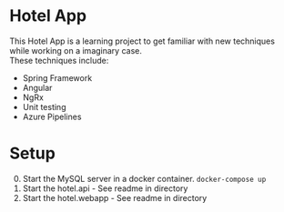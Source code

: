 # Hotel App

This Hotel App is a learning project to get familiar with new techniques while working on a imaginary case.   
These techniques include:
- Spring Framework
- Angular
- NgRx
- Unit testing
- Azure Pipelines

# Setup

0. Start the MySQL server in a docker container. `docker-compose up`
0. Start the hotel.api - See readme in directory
0. Start the hotel.webapp - See readme in directory